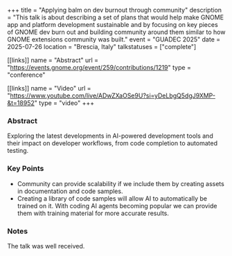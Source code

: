 +++
title = "Applying balm on dev burnout through community"
description = "This talk is about describing a set of plans that would help make GNOME app and platform development sustainable and by focusing on key pieces of GNOME dev burn out and building community around them similar to how GNOME extensions community was built."
event = "GUADEC 2025"
date = 2025-07-26
location = "Brescia, Italy"
talkstatuses = ["complete"]

[[links]]
name = "Abstract"
url = "https://events.gnome.org/event/259/contributions/1219"
type = "conference"

[[links]]
name = "Video"
url = "https://www.youtube.com/live/ADwZXaOSe9U?si=yDeLbgQ5dgJ9XMP-&t=18952"
type = "video"
+++

### Abstract

Exploring the latest developments in AI-powered development tools and their impact on developer workflows, from code completion to automated testing.

### Key Points

- Community can provide scalability if we include them by creating assets in documentation and code samples.
- Creating a library of code samples will allow AI to automatically be trained on it. With coding AI agents becoming popular we can provide them with training material for more accurate results.

### Notes 

The talk was well received. 

